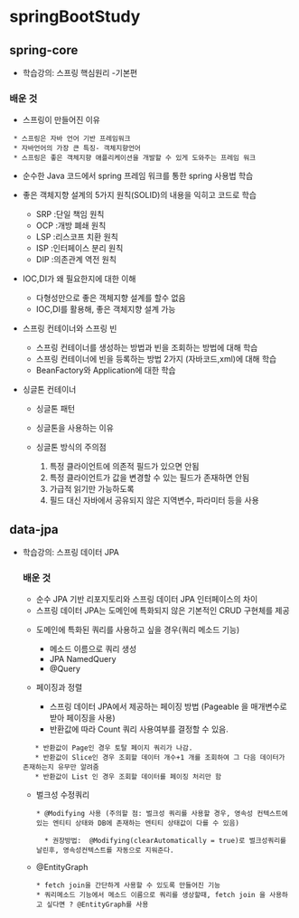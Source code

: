 # springBootStudy
## spring-core
  - 학습강의: 스프링 핵심원리 -기본편
  ### 배운 것
   - 스프링이 만들어진 이유
   ~~~
    * 스프링은 자바 언어 기반 프레임워크
    * 자바언어의 가장 큰 특징- 객체지향언어
    * 스프링은 좋은 객체지향 애플리케이션을 개발할 수 있게 도와주는 프레임 워크
   ~~~
  - 순수한 Java 코드에서 spring 프레임 워크를 통한 spring 사용법 학습
  
  - 좋은 객체지향 설계의 5가지 원칙(SOLID)의 내용을 익히고 코드로 학습
    - SRP :단일 책임 원칙
    - OCP :개방 폐쇄 원칙
    - LSP :리스코프 치환 원칙
    - ISP :인터페이스 분리 원칙
    - DIP :의존관계 역전 원칙
  - IOC,DI가 왜 필요한지에 대한 이해 
    - 다형성만으로 좋은 객체지향 설계를 할수 없음
    - IOC,DI를 활용해, 좋은 객체지향 설계 가능
  - 스프링 컨테이너와 스프링 빈
    - 스프링 컨테이너를 생성하는 방법과 빈을 조회하는 방법에 대해 학습
    - 스프링 컨테이너에 빈을 등록하는 방법 2가지 (자바코드,xml)에 대해 학습
    - BeanFactory와 Application에 대한 학습
  - 싱글톤 컨테이너
    - 싱글톤 패턴
    - 싱글톤을 사용하는 이유
    - 싱글톤 방식의 주의점
    
      1. 특정 클라이언트에 의존적 필드가 있으면 안됨
      2. 특정 클라이언트가 값을 변경할 수 있는 필드가 존재하면 안됨
      3. 가급적 읽기만 가능하도록
      4. 필드 대신 자바에서 공유되지 않은 지역변수, 파라미터 등을 사용
## data-jpa
  - 학습강의: 스프링 데이터 JPA
    ### 배운 것 
    - 순수 JPA 기반 리포지토리와 스프링 데이터 JPA 인터페이스의 차이 
     * 스프링 데이터 JPA는 도메인에 특화되지 않은 기본적인 CRUD 구현체를 제공
    - 도메인에 특화된 쿼리를 사용하고 싶을 경우(쿼리 메소드 기능)
      * 메소드 이름으로 쿼리 생성
      * JPA NamedQuery
      * @Query
    - 페이징과 정렬
    
      * 스프링 데이터 JPA에서 제공하는 페이징 방법 (Pageable 을 매개변수로 받아 페이징을 사용)
      * 반환값에 따라 Count 쿼리 사용여부를 결정할 수 있음.   
     ~~~
        * 반환값이 Page인 경우 토탈 페이지 쿼리가 나감.
        * 반환값이 Slice인 경우 조회할 데이터 개수+1 개를 조회하여 그 다음 데이터가 존재하는지 유무만 알려줌
        * 반환값이 List 인 경우 조회할 데이터를 페이징 처리만 함
      ~~~   
     - 벌크성 수정쿼리 
        ~~~
        * @Modifying 사용 (주의할 점: 벌크성 쿼리를 사용할 경우, 영속성 컨텍스트에 있는 엔티티 상태와 DB에 존재하는 엔티티 상태값이 다를 수 있음) 
        
          * 권장방법:  @Modifying(clearAutomatically = true)로 벌크성쿼리를 날린후, 영속성컨텍스트를 자동으로 지워준다. 
       ~~~
      - @EntityGraph   
       
        ~~~
        * fetch join을 간단하게 사용할 수 있도록 만들어진 기능
        * 쿼리메소드 기능에서 메소드 이름으로 쿼리를 생상할때, fetch join 을 사용하고 싶다면 ? @EntityGraph를 사용
        ~~~
      
